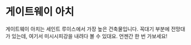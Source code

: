 # 게이트웨이 아치

게이트웨이 아치는 세인트 루이스에서 가장 높은 건축물입니다. 꼭대기 부분에 전망대
가 있는데, 여기서 미시시피강을 내려다 볼 수 있대요. 언젠간 한 번 가보세요!
